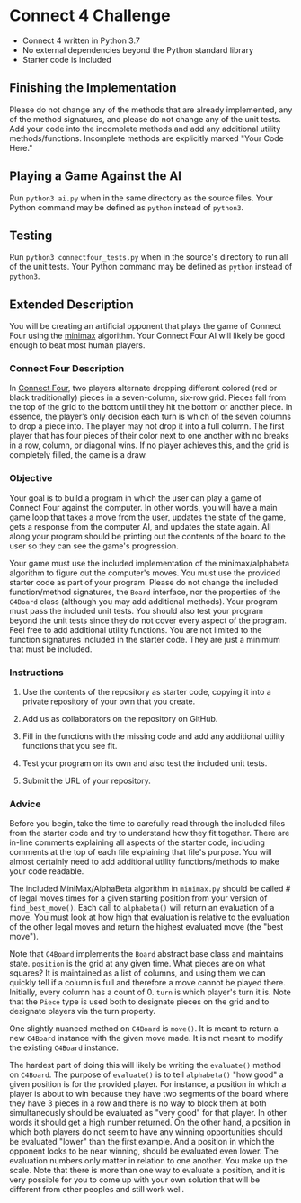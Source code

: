 # Connect 4 Challenge
- Connect 4 written in Python 3.7
- No external dependencies beyond the Python standard library
- Starter code is included

## Finishing the Implementation
Please do not change any of the methods that are already implemented, any of the method signatures, and please do not change any of the unit tests. Add your code into the incomplete methods and add any additional utility methods/functions. Incomplete methods are explicitly marked "Your Code Here."

## Playing a Game Against the AI

Run `python3 ai.py` when in the same directory as the source files. Your Python command may be defined as `python` instead of `python3`.

## Testing
Run `python3 connectfour_tests.py` when in the source's directory to run all of the unit tests. Your Python command may be defined as `python` instead of `python3`.

## Extended Description
You will be creating an artificial opponent that plays the game of Connect Four using the [minimax](https://en.wikipedia.org/wiki/Minimax) algorithm. Your Connect Four AI will likely be good enough to beat most human players.

### Connect Four Description

In [Connect Four](https://en.wikipedia.org/wiki/Connect_Four), two players alternate dropping different colored (red or black traditionally) pieces in a seven-column, six-row grid. Pieces fall from the top of the grid to the bottom until they hit the bottom or another piece. In essence, the player’s only decision each turn is which of the seven columns to drop a piece into. The player may not drop it into a full column. The first player that has four pieces of their color next to one another with no breaks in a row, column, or diagonal wins. If no player achieves this, and the grid is completely filled, the game is a draw.

### Objective

Your goal is to build a program in which the user can play a game of Connect Four against the computer. In other words, you will have a main game loop that takes a move from the user, updates the state of the game, gets a response from the computer AI, and updates the state again. All along your program should be printing out the contents of the board to the user so they can see the game's progression.

Your game must use the included implementation of the minimax/alphabeta algorithm to figure out the computer's moves. You must use the provided starter code as part of your program. Please do not change the included function/method signatures, the `Board` interface, nor the properties of the `C4Board` class (although you may add additional methods). Your program must pass the included unit tests. You should also test your program beyond the unit tests since they do not cover every aspect of the program. Feel free to add additional utility functions. You are not limited to the function signatures included in the starter code. They are just a minimum that must be included.

### Instructions

1. Use the contents of the repository as starter code, copying it into a private repository of your own that you create.

2. Add us as collaborators on the repository on GitHub.

3. Fill in the functions with the missing code and add any additional utility functions that you see fit.

4. Test your program on its own and also test the included unit tests.

5. Submit the URL of your repository.

### Advice

Before you begin, take the time to carefully read through the included files from the starter code and try to understand how they fit together. There are in-line comments explaining all aspects of the starter code, including comments at the top of each file explaining that file's purpose. You will almost certainly need to add additional utility functions/methods to make your code readable. 

The included MiniMax/AlphaBeta algorithm in `minimax.py` should be called # of legal moves times for a given starting position from your version of `find_best_move()`. Each call to `alphabeta()` will return an evaluation of a move. You must look at how high that evaluation is relative to the evaluation of the other legal moves and return the highest evaluated move (the "best move"). 

Note that `C4Board` implements the `Board` abstract base class and maintains  state. `position` is the grid at any given time. What pieces are on what squares? It is maintained as a list of columns, and using them we can quickly tell if a column is full and therefore a move cannot be played there. Initially, every column has a count of 0. `turn` is which player's turn it is. Note that the `Piece` type is used both to designate pieces on the grid and to designate players via the turn property.

One slightly nuanced method on `C4Board` is `move()`. It is meant to return a new `C4Board` instance with the given move made. It is not meant to modify the existing `C4Board` instance.

The hardest part of doing this will likely be writing the `evaluate()` method on `C4Board`. The purpose of `evaluate()` is to tell `alphabeta()` "how good" a given position is for the provided player. For instance, a position in which a player is about to win because they have two segments of the board where they have 3 pieces in a row and there is no way to block them at both simultaneously should be evaluated as "very good" for that player. In other words it should get a high number returned. On the other hand, a position in which both players do not seem to have any winning opportunities should be evaluated "lower" than the first example. And a position in which the opponent looks to be near winning, should be evaluated even lower. The evaluation numbers only matter in relation to one another. You make up the scale. Note that there is more than one way to evaluate a position, and it is very possible for you to come up with your own solution that will be different from other peoples and still work well.
